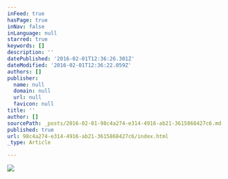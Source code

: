 ```yaml
---
inFeed: true
hasPage: true
inNav: false
inLanguage: null
starred: true
keywords: []
description: ''
datePublished: '2016-02-01T12:36:26.301Z'
dateModified: '2016-02-01T12:36:22.059Z'
authors: []
publisher:
  name: null
  domain: null
  url: null
  favicon: null
title: ''
author: []
sourcePath: _posts/2016-02-01-98c4a274-e314-4916-ab21-3615868427c6.md
published: true
url: 98c4a274-e314-4916-ab21-3615868427c6/index.html
_type: Article

---
```

![](https://the-grid-user-content.s3-us-west-2.amazonaws.com/6085533d-1584-4e2a-ac2e-3041012af1bc.jpg)